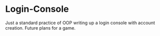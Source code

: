 # Login-Console

Just a standard practice of OOP writing up a login console with account creation.
Future plans for a game.
